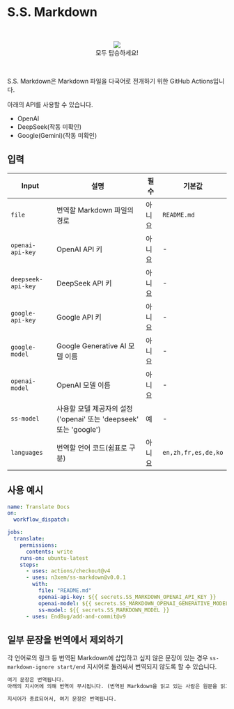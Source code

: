 # S.S. Markdown

&nbsp;
<p align="center">
  <img src="https://github.com/user-attachments/assets/dab375e4-f973-41dd-bf26-1ff34231af8c"><br>
  모두 탑승하세요!
</p>

&nbsp;

S.S. Markdown은 Markdown 파일을 다국어로 전개하기 위한 GitHub Actions입니다.

아래의 API를 사용할 수 있습니다.

- OpenAI
- DeepSeek(작동 미확인)
- Google(Gemini)(작동 미확인)

## 입력

| Input | 설명 | 필수 | 기본값 |
|-------|-------------|----------|---------|
| `file` | 번역할 Markdown 파일의 경로 | 아니요 | `README.md` |
| `openai-api-key` | OpenAI API 키 | 아니요 | - |
| `deepseek-api-key` | DeepSeek API 키 | 아니요 | - |
| `google-api-key` | Google API 키 | 아니요 | - |
| `google-model` | Google Generative AI 모델 이름 | 아니요 | - |
| `openai-model` | OpenAI 모델 이름 | 아니요 | - |
| `ss-model` | 사용할 모델 제공자의 설정('openai' 또는 'deepseek' 또는 'google') | 예 | - |
| `languages` | 번역할 언어 코드(쉼표로 구분) | 아니요 | `en,zh,fr,es,de,ko` |

## 사용 예시

```yaml
name: Translate Docs
on:
  workflow_dispatch:

jobs:
  translate:
    permissions:
      contents: write
    runs-on: ubuntu-latest
    steps:
      - uses: actions/checkout@v4
      - uses: n3xem/ss-markdown@v0.0.1
        with:
          file: "README.md"
          openai-api-key: ${{ secrets.SS_MARKDOWN_OPENAI_API_KEY }}
          openai-model: ${{ secrets.SS_MARKDOWN_OPENAI_GENERATIVE_MODEL }}
          ss-model: ${{ secrets.SS_MARKDOWN_MODEL }}
      - uses: EndBug/add-and-commit@v9
```

## 일부 문장을 번역에서 제외하기

각 언어로의 링크 등 번역된 Markdown에 삽입하고 싶지 않은 문장이 있는 경우 `ss-markdown-ignore start/end` 지시어로 둘러싸서 번역되지 않도록 할 수 있습니다.

```markdown
여기 문장은 번역됩니다.
아래의 지시어에 의해 번역이 무시됩니다. (번역된 Markdown을 읽고 있는 사람은 원문을 읽고 무슨 일이 일어나고 있는지 확인하세요)

지시어가 종료되어서, 여기 문장은 번역됩니다.
```
